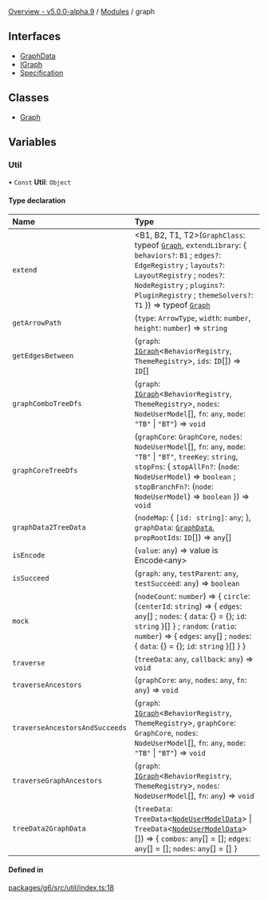 [Overview - v5.0.0-alpha.9](../README.md) / [Modules](../modules.md) / graph

## Interfaces

- [GraphData](../interfaces/graph/GraphData.md)
- [IGraph](../interfaces/graph/IGraph.md)
- [Specification](../interfaces/graph/Specification.md)

## Classes

- [Graph](../classes/graph/Graph.md)

## Variables

### Util

• `Const` **Util**: `Object`

#### Type declaration

| Name | Type |
| :------ | :------ |
| `extend` | <B1, B2, T1, T2\>(`GraphClass`: typeof [`Graph`](../classes/graph/Graph.md), `extendLibrary`: { `behaviors?`: `B1` ; `edges?`: `EdgeRegistry` ; `layouts?`: `LayoutRegistry` ; `nodes?`: `NodeRegistry` ; `plugins?`: `PluginRegistry` ; `themeSolvers?`: `T1`  }) => typeof [`Graph`](../classes/graph/Graph.md) |
| `getArrowPath` | (`type`: `ArrowType`, `width`: `number`, `height`: `number`) => `string` |
| `getEdgesBetween` | (`graph`: [`IGraph`](../interfaces/graph/IGraph.md)<`BehaviorRegistry`, `ThemeRegistry`\>, `ids`: `ID`[]) => `ID`[] |
| `graphComboTreeDfs` | (`graph`: [`IGraph`](../interfaces/graph/IGraph.md)<`BehaviorRegistry`, `ThemeRegistry`\>, `nodes`: `NodeUserModel`[], `fn`: `any`, `mode`: ``"TB"`` \| ``"BT"``) => `void` |
| `graphCoreTreeDfs` | (`graphCore`: `GraphCore`, `nodes`: `NodeUserModel`[], `fn`: `any`, `mode`: ``"TB"`` \| ``"BT"``, `treeKey`: `string`, `stopFns`: { `stopAllFn?`: (`node`: `NodeUserModel`) => `boolean` ; `stopBranchFn?`: (`node`: `NodeUserModel`) => `boolean`  }) => `void` |
| `graphData2TreeData` | (`nodeMap`: { `[id: string]`: `any`;  }, `graphData`: [`GraphData`](../interfaces/graph/GraphData.md), `propRootIds`: `ID`[]) => `any`[] |
| `isEncode` | (`value`: `any`) => value is Encode<any\> |
| `isSucceed` | (`graph`: `any`, `testParent`: `any`, `testSucceed`: `any`) => `boolean` |
| `mock` | (`nodeCount`: `number`) => { `circle`: (`centerId`: `string`) => { `edges`: `any`[] ; `nodes`: { `data`: {} = {}; `id`: `string`  }[]  } ; `random`: (`ratio`: `number`) => { `edges`: `any`[] ; `nodes`: { `data`: {} = {}; `id`: `string`  }[]  }  } |
| `traverse` | (`treeData`: `any`, `callback`: `any`) => `void` |
| `traverseAncestors` | (`graphCore`: `any`, `nodes`: `any`, `fn`: `any`) => `void` |
| `traverseAncestorsAndSucceeds` | (`graph`: [`IGraph`](../interfaces/graph/IGraph.md)<`BehaviorRegistry`, `ThemeRegistry`\>, `graphCore`: `GraphCore`, `nodes`: `NodeUserModel`[], `fn`: `any`, `mode`: ``"TB"`` \| ``"BT"``) => `void` |
| `traverseGraphAncestors` | (`graph`: [`IGraph`](../interfaces/graph/IGraph.md)<`BehaviorRegistry`, `ThemeRegistry`\>, `nodes`: `NodeUserModel`[], `fn`: `any`) => `void` |
| `treeData2GraphData` | (`treeData`: `TreeData`<[`NodeUserModelData`](../interfaces/item/NodeUserModelData.md)\> \| `TreeData`<[`NodeUserModelData`](../interfaces/item/NodeUserModelData.md)\>[]) => { `combos`: `any`[] = []; `edges`: `any`[] = []; `nodes`: `any`[] = [] } |

#### Defined in

[packages/g6/src/util/index.ts:18](https://github.com/antvis/G6/blob/4b803837a5/packages/g6/src/util/index.ts#L18)
